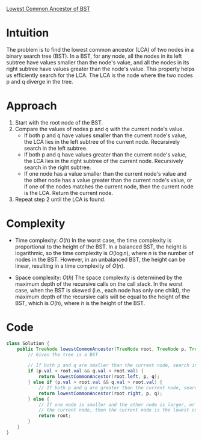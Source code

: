 [Lowest Common Ancestor of BST](https://leetcode.com/problems/lowest-common-ancestor-of-a-binary-search-tree/description/)

# Intuition
The problem is to find the lowest common ancestor (LCA) of two nodes in a binary search tree (BST). In a BST, for any node, all the nodes in its left subtree have values smaller than the node's value, and all the nodes in its right subtree have values greater than the node's value. This property helps us efficiently search for the LCA. The LCA is the node where the two nodes p and q diverge in the tree.

# Approach
1. Start with the root node of the BST.
2. Compare the values of nodes p and q with the current node's value.
   - If both p and q have values smaller than the current node's value, the LCA lies in the left subtree of the current node. Recursively search in the left subtree.
   - If both p and q have values greater than the current node's value, the LCA lies in the right subtree of the current node. Recursively search in the right subtree.
   - If one node has a value smaller than the current node's value and the other node has a value greater than the current node's value, or if one of the nodes matches the current node, then the current node is the LCA. Return the current node.
3. Repeat step 2 until the LCA is found.

# Complexity
- Time complexity: $O(h)$
In the worst case, the time complexity is proportional to the height of the BST. In a balanced BST, the height is logarithmic, so the time complexity is $O(\log n)$, where $n$ is the number of nodes in the BST. However, in an unbalanced BST, the height can be linear, resulting in a time complexity of $O(n)$.

* Space complexity: $O(h)$
The space complexity is determined by the maximum depth of the recursive calls on the call stack. In the worst case, when the BST is skewed (i.e., each node has only one child), the maximum depth of the recursive calls will be equal to the height of the BST, which is $O(h)$, where $h$ is the height of the BST.

# Code
```java
class Solution {
    public TreeNode lowestCommonAncestor(TreeNode root, TreeNode p, TreeNode q) {
        // Given the tree is a BST

        // If both p and q are smaller than the current node, search in the left subtree
        if (p.val < root.val && q.val < root.val) {
            return lowestCommonAncestor(root.left, p, q);
        } else if (p.val > root.val && q.val > root.val) {
            // If both p and q are greater than the current node, search in the right subtree
            return lowestCommonAncestor(root.right, p, q);
        } else {
            // If one node is smaller and the other node is larger, or if one node matches
            // the current node, then the current node is the lowest common ancestor
            return root;
        }
    }
}
```